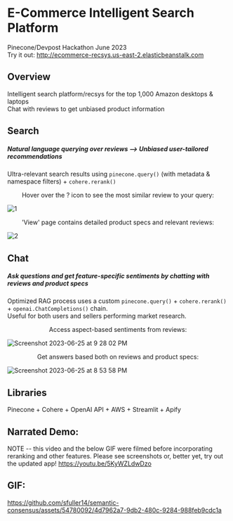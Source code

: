 # E-Commerce Intelligent Search Platform
Pinecone/Devpost Hackathon June 2023  
Try it out: http://ecommerce-recsys.us-east-2.elasticbeanstalk.com

## Overview
Intelligent search platform/recsys for the top 1,000 Amazon desktops & laptops  
Chat with reviews to get unbiased product information

## Search
##### Natural language querying over reviews --> Unbiased user-tailored recommendations
Ultra-relevant search results using ```pinecone.query()``` (with metadata & namespace filters) + ```cohere.rerank()```  

<p align="center">Hover over the ? icon to see the most similar review to your query:</p>  

![1](https://github.com/sfuller14/semantic-consensus/assets/54780092/27f4c830-c869-4f6b-a859-77fb87b68f6e)

<p align="center">'View' page contains detailed product specs and relevant reviews:</p>  

![2](https://github.com/sfuller14/semantic-consensus/assets/54780092/2b1af8b9-d7a4-47f7-972f-638fd9ae792a)


## Chat
##### Ask questions and get feature-specific sentiments by chatting with reviews and product specs  
Optimized RAG process uses a custom ```pinecone.query()``` + ```cohere.rerank()``` + ```openai.ChatCompletions()``` chain.  
Useful for both users and sellers performing market research.  

<p align="center">Access aspect-based sentiments from reviews:</p>  

![Screenshot 2023-06-25 at 9 28 02 PM](https://github.com/sfuller14/semantic-consensus/assets/54780092/ddf82542-d5cf-4d92-ab88-25e50a8831ff)


<p align="center">Get answers based both on reviews and product specs:</p>  

![Screenshot 2023-06-25 at 8 53 58 PM](https://github.com/sfuller14/semantic-consensus/assets/54780092/bf75e849-8d9f-4981-bfcf-5c17616869bf)


## Libraries
Pinecone + Cohere + OpenAI API + AWS + Streamlit + Apify 

## Narrated Demo:
NOTE -- this video and the below GIF were filmed before incorporating reranking and other features. Please see screenshots or, better yet, try out the updated app!
https://youtu.be/5KyWZLdwDzo

## GIF:
https://github.com/sfuller14/semantic-consensus/assets/54780092/4d7962a7-9db2-480c-9284-988feb9cdc1a
